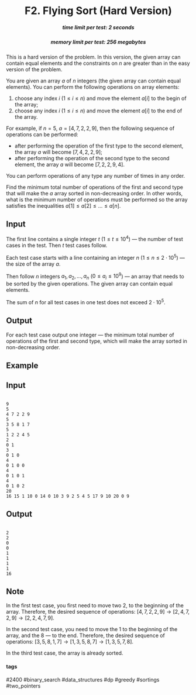 <h1 style='text-align: center;'> F2. Flying Sort (Hard Version)</h1>

<h5 style='text-align: center;'>time limit per test: 2 seconds</h5>
<h5 style='text-align: center;'>memory limit per test: 256 megabytes</h5>

This is a hard version of the problem. In this version, the given array can contain equal elements and the constraints on $n$ are greater than in the easy version of the problem.

You are given an array $a$ of $n$ integers (the given array can contain equal elements). You can perform the following operations on array elements:

1. choose any index $i$ ($1 \le i \le n$) and move the element $a[i]$ to the begin of the array;
2. choose any index $i$ ($1 \le i \le n$) and move the element $a[i]$ to the end of the array.

For example, if $n = 5$, $a = [4, 7, 2, 2, 9]$, then the following sequence of operations can be performed: 

* after performing the operation of the first type to the second element, the array $a$ will become $[7, 4, 2, 2, 9]$;
* after performing the operation of the second type to the second element, the array $a$ will become $[7, 2, 2, 9, 4]$.

You can perform operations of any type any number of times in any order.

Find the minimum total number of operations of the first and second type that will make the $a$ array sorted in non-decreasing order. In other words, what is the minimum number of operations must be performed so the array satisfies the inequalities $a[1] \le a[2] \le \ldots \le a[n]$.

## Input

The first line contains a single integer $t$ ($1 \le t \le 10^4$) — the number of test cases in the test. Then $t$ test cases follow.

Each test case starts with a line containing an integer $n$ ($1 \le n \le 2 \cdot 10^5$) — the size of the array $a$.

Then follow $n$ integers $a_1, a_2, \ldots, a_n$ ($0 \le a_i \le 10^9$) — an array that needs to be sorted by the given operations. The given array can contain equal elements.

The sum of $n$ for all test cases in one test does not exceed $2 \cdot 10^5$.

## Output

For each test case output one integer — the minimum total number of operations of the first and second type, which will make the array sorted in non-decreasing order.

## Example

## Input


```

9
5
4 7 2 2 9
5
3 5 8 1 7
5
1 2 2 4 5
2
0 1
3
0 1 0
4
0 1 0 0
4
0 1 0 1
4
0 1 0 2
20
16 15 1 10 0 14 0 10 3 9 2 5 4 5 17 9 10 20 0 9

```
## Output


```

2
2
0
0
1
1
1
1
16

```
## Note

In the first test case, you first need to move two 2, to the beginning of the array. Therefore, the desired sequence of operations: $[4, 7, 2, 2, 9] \rightarrow [2, 4, 7, 2, 9] \rightarrow [2, 2, 4, 7, 9]$.

In the second test case, you need to move the 1 to the beginning of the array, and the 8 — to the end. Therefore, the desired sequence of operations: $[3, 5, 8, 1, 7] \rightarrow [1, 3, 5, 8, 7] \rightarrow [1, 3, 5, 7, 8]$.

In the third test case, the array is already sorted.



#### tags 

#2400 #binary_search #data_structures #dp #greedy #sortings #two_pointers 